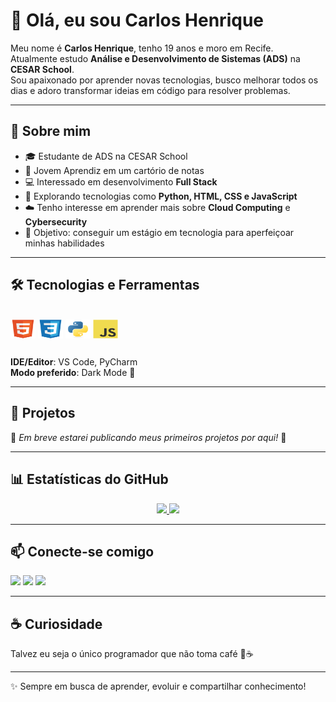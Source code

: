 # 👋 Olá, eu sou Carlos Henrique

Meu nome é **Carlos Henrique**, tenho 19 anos e moro em Recife.  
Atualmente estudo **Análise e Desenvolvimento de Sistemas (ADS)** na **CESAR School**.  
Sou apaixonado por aprender novas tecnologias, busco melhorar todos os dias e adoro transformar ideias em código para resolver problemas.

---

## 🚀 Sobre mim
* 🎓 Estudante de ADS na CESAR School  
* 💼 Jovem Aprendiz em um cartório de notas  
* 💻 Interessado em desenvolvimento **Full Stack**  
* 🌱 Explorando tecnologias como **Python, HTML, CSS e JavaScript**  
* ☁️ Tenho interesse em aprender mais sobre **Cloud Computing** e **Cybersecurity**  
* 🎯 Objetivo: conseguir um estágio em tecnologia para aperfeiçoar minhas habilidades  

---

## 🛠️ Tecnologias e Ferramentas

<div style="display: inline_block"><br>
  <img align="center" alt="HTML" height="30" width="40" src="https://raw.githubusercontent.com/devicons/devicon/master/icons/html5/html5-original.svg">
  <img align="center" alt="CSS" height="30" width="40" src="https://raw.githubusercontent.com/devicons/devicon/master/icons/css3/css3-original.svg">
  <img align="center" alt="Python" height="30" width="40" src="https://raw.githubusercontent.com/devicons/devicon/master/icons/python/python-original.svg">
  <img align="center" alt="JavaScript" height="30" width="40" src="https://raw.githubusercontent.com/devicons/devicon/master/icons/javascript/javascript-original.svg">
</div>

##

**IDE/Editor**: VS Code, PyCharm  
**Modo preferido**: Dark Mode 🌙  

---

## 📌 Projetos

📂 *Em breve estarei publicando meus primeiros projetos por aqui!* 🚀  

---

## 📊 Estatísticas do GitHub

<div align="center">
  <a href="https://github.com/chdevbr">
    <img height="180em" src="https://github-readme-stats.vercel.app/api?username=chdevbr&show_icons=true&theme=tokyonight&include_all_commits=true&count_private=true"/>
    <img height="180em" src="https://github-readme-stats.vercel.app/api/top-langs/?username=chdevbr&layout=compact&langs_count=7&theme=tokyonight"/>
  </a>
</div>

---

## 📫 Conecte-se comigo

<div> 
  <a href="https://instagram.com/chdevbr" target="_blank"><img src="https://img.shields.io/badge/-Instagram-%23E4405F?style=for-the-badge&logo=instagram&logoColor=white"></a>
  <a href = "mailto:cchdevbr@gmail.com"><img src="https://img.shields.io/badge/-Gmail-%23333?style=for-the-badge&logo=gmail&logoColor=white"></a>
  <a href="https://www.linkedin.com/in/seu-perfil" target="_blank"><img src="https://img.shields.io/badge/-LinkedIn-%230077B5?style=for-the-badge&logo=linkedin&logoColor=white"></a> 
</div>

---

## ☕ Curiosidade
Talvez eu seja o único programador que não toma café 🚫☕

---

✨ Sempre em busca de aprender, evoluir e compartilhar conhecimento!
